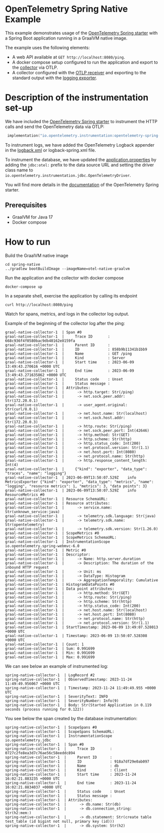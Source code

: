 # OpenTelemetry Spring Native Example

This example demonstrates usage of the [OpenTelemetry Spring starter](https://opentelemetry.io/docs/instrumentation/java/automatic/spring-boot/) with a Spring Boot application running in a GraalVM native image.

The example uses the following elements:

- A web API available at `GET http://localhost:8080/ping`.
- A docker compose setup configured to run the application and export to
  the [collector](https://opentelemetry.io/docs/collector/) via OTLP.
- A collector configured with
  the [OTLP receiver](https://github.com/open-telemetry/opentelemetry-collector/tree/main/receiver/otlpreceiver)
  and exporting to the standard output with
  the [logging exporter](https://github.com/open-telemetry/opentelemetry-collector/tree/main/exporter/loggingexporter).

# Description of the instrumentation set-up

We have included the [OpenTelemetry Spring starter](https://opentelemetry.io/docs/instrumentation/java/automatic/spring-boot/) to instrument the HTTP calls and send the OpenTelemetry data via OTLP:

```kotlin
 implementation("io.opentelemetry.instrumentation:opentelemetry-spring-boot-starter")
```

To instrument logs, we have added the OpenTelemetry Logback appender in the [logback.xml](src/main/resources/logback.xml) or logback-spring.xml file.

To instrument the database, we have updated the [application.properties](src/main/resources/application.properties) by adding the `jdbc:otel:` prefix to the data source URL and setting the driver class name to `io.opentelemetry.instrumentation.jdbc.OpenTelemetryDriver`.

You will find more details in the [documentation](https://opentelemetry.io/docs/instrumentation/java/automatic/spring-boot/) of the OpenTelemetry Spring starter.

## Prerequisites

* GraalVM for Java 17
* Docker compose

# How to run

Build the GraalVM native image
```shell
cd spring-native
../gradlew bootBuildImage --imageName=otel-native-graalvm
```

Run the application and the collector with docker compose
```shell
docker-compose up
```

In a separate shell, exercise the application by calling its endpoint
```shell
curl http://localhost:8080/ping
```

Watch for spans, metrics, and logs in the collector log output.

Example of the beginning of the collector log after the ping:
```
graal-native-collector-1  | Span #0
graal-native-collector-1  |     Trace ID       : 668c936f4f0580bac9db40162e8159fa
graal-native-collector-1  |     Parent ID      : 
graal-native-collector-1  |     ID             : 858b9b11341b1bb9
graal-native-collector-1  |     Name           : GET /ping
graal-native-collector-1  |     Kind           : Server
graal-native-collector-1  |     Start time     : 2023-06-09 13:49:43.270616 +0000 UTC
graal-native-collector-1  |     End time       : 2023-06-09 13:49:43.271635862 +0000 UTC
graal-native-collector-1  |     Status code    : Unset
graal-native-collector-1  |     Status message : 
graal-native-collector-1  | Attributes:
graal-native-collector-1  |      -> http.target: Str(/ping)
graal-native-collector-1  |      -> net.sock.peer.addr: Str(172.20.0.1)
graal-native-collector-1  |      -> user_agent.original: Str(curl/8.0.1)
graal-native-collector-1  |      -> net.host.name: Str(localhost)
graal-native-collector-1  |      -> net.sock.host.addr: Str(172.20.0.3)
graal-native-collector-1  |      -> http.route: Str(/ping)
graal-native-collector-1  |      -> net.sock.peer.port: Int(42646)
graal-native-collector-1  |      -> http.method: Str(GET)
graal-native-collector-1  |      -> http.scheme: Str(http)
graal-native-collector-1  |      -> http.status_code: Int(200)
graal-native-collector-1  |      -> net.protocol.version: Str(1.1)
graal-native-collector-1  |      -> net.host.port: Int(8080)
graal-native-collector-1  |      -> net.protocol.name: Str(http)
graal-native-collector-1  |      -> http.response_content_length: Int(4)
graal-native-collector-1  | 	{"kind": "exporter", "data_type": "traces", "name": "logging"}
graal-native-collector-1  | 2023-06-09T13:50:07.529Z	info	MetricsExporter	{"kind": "exporter", "data_type": "metrics", "name": "logging", "resource metrics": 1, "metrics": 3, "data points": 3}
graal-native-collector-1  | 2023-06-09T13:50:07.529Z	info	ResourceMetrics #0
graal-native-collector-1  | Resource SchemaURL: 
graal-native-collector-1  | Resource attributes:
graal-native-collector-1  |      -> service.name: Str(unknown_service:java)
graal-native-collector-1  |      -> telemetry.sdk.language: Str(java)
graal-native-collector-1  |      -> telemetry.sdk.name: Str(opentelemetry)
graal-native-collector-1  |      -> telemetry.sdk.version: Str(1.26.0)
graal-native-collector-1  | ScopeMetrics #0
graal-native-collector-1  | ScopeMetrics SchemaURL: 
graal-native-collector-1  | InstrumentationScope io.opentelemetry.spring-webmvc-6.0 
graal-native-collector-1  | Metric #0
graal-native-collector-1  | Descriptor:
graal-native-collector-1  |      -> Name: http.server.duration
graal-native-collector-1  |      -> Description: The duration of the inbound HTTP request
graal-native-collector-1  |      -> Unit: ms
graal-native-collector-1  |      -> DataType: Histogram
graal-native-collector-1  |      -> AggregationTemporality: Cumulative
graal-native-collector-1  | HistogramDataPoints #0
graal-native-collector-1  | Data point attributes:
graal-native-collector-1  |      -> http.method: Str(GET)
graal-native-collector-1  |      -> http.route: Str(/ping)
graal-native-collector-1  |      -> http.scheme: Str(http)
graal-native-collector-1  |      -> http.status_code: Int(200)
graal-native-collector-1  |      -> net.host.name: Str(localhost)
graal-native-collector-1  |      -> net.host.port: Int(8080)
graal-native-collector-1  |      -> net.protocol.name: Str(http)
graal-native-collector-1  |      -> net.protocol.version: Str(1.1)
graal-native-collector-1  | StartTimestamp: 2023-06-09 13:49:07.528013 +0000 UTC
graal-native-collector-1  | Timestamp: 2023-06-09 13:50:07.528308 +0000 UTC
graal-native-collector-1  | Count: 1
graal-native-collector-1  | Sum: 0.991699
graal-native-collector-1  | Min: 0.991699
graal-native-collector-1  | Max: 0.991699
```

We can see below an example of instrumented log:

```
spring-native-collector-1  | LogRecord #2
spring-native-collector-1  | ObservedTimestamp: 2023-11-24 11:49:49.956067 +0000 UTC
spring-native-collector-1  | Timestamp: 2023-11-24 11:49:49.955 +0000 UTC
spring-native-collector-1  | SeverityText: INFO
spring-native-collector-1  | SeverityNumber: Info(9)
spring-native-collector-1  | Body: Str(Started Application in 0.119 seconds (process running for 0.122))
```

You see below the span created by the database instrumentation:

```
spring-native-collector-1  | ScopeSpans #0
spring-native-collector-1  | ScopeSpans SchemaURL:
spring-native-collector-1  | InstrumentationScope io.opentelemetry.jdbc
spring-native-collector-1  | Span #0
spring-native-collector-1  |     Trace ID       : 0727c2fe8ea3d7c76ae56c58eeddc894
spring-native-collector-1  |     Parent ID      :
spring-native-collector-1  |     ID             : 918a7df29e0ab097
spring-native-collector-1  |     Name           : db
spring-native-collector-1  |     Kind           : Client
spring-native-collector-1  |     Start time     : 2023-11-24 16:02:21.883235 +0000 UTC
spring-native-collector-1  |     End time       : 2023-11-24 16:02:21.8834037 +0000 UTC
spring-native-collector-1  |     Status code    : Unset
spring-native-collector-1  |     Status message :
spring-native-collector-1  | Attributes:
spring-native-collector-1  |      -> db.name: Str(db)
spring-native-collector-1  |      -> db.connection_string: Str(h2:mem:)
spring-native-collector-1  |      -> db.statement: Str(create table test_table (id bigint not null, primary key (id)))
spring-native-collector-1  |      -> db.system: Str(h2)
```